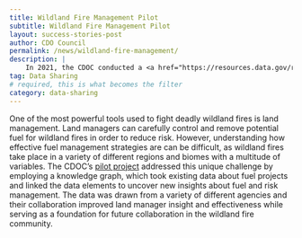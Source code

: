 ```yaml
---
title: Wildland Fire Management Pilot 
subtitle: Wildland Fire Management Pilot 
layout: success-stories-post
author: CDO Council
permalink: /news/wildland-fire-management/
description: |
    In 2021, the CDOC conducted a <a href="https://resources.data.gov/resources/Fuels_Knowledge_Graph_Project/">pilot project</a> to explore the use of knowledge graphs to achieve more consistent and reliable fuel management performance measures. The data was drawn from a variety of different agencies and their collaboration improved land manager insight and effectiveness while serving as a foundation for future collaboration in the wildland fire community.
tag: Data Sharing
# required, this is what becomes the filter
category: data-sharing
---
```


One of the most powerful tools used to fight deadly wildland fires is land management. Land managers can carefully control and remove potential fuel for wildland fires in order to reduce risk. However, understanding how effective fuel management strategies are can be difficult, as wildland fires take place in a variety of different regions and biomes with a multitude of variables. The CDOC’s <a href="https://resources.data.gov/resources/Fuels_Knowledge_Graph_Project/">pilot project</a> addressed this unique challenge by employing a knowledge graph, which took existing data about fuel projects and linked the data elements to uncover new insights about fuel and risk management. The data was drawn from a variety of different agencies and their collaboration improved land manager insight and effectiveness while serving as a foundation for future collaboration in the wildland fire community.